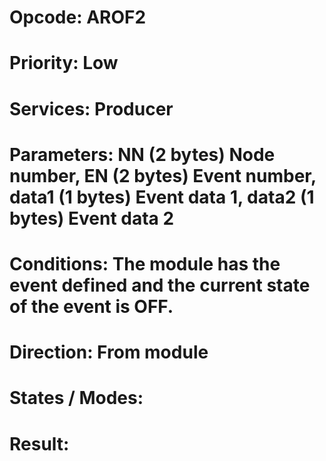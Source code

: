 # Opcode: AROF2
# Priority: Low
# Services: Producer
# Parameters: NN (2 bytes) Node number, EN (2 bytes) Event number, data1 (1 bytes) Event data 1, data2 (1 bytes) Event data 2
# Conditions: The module has the event defined and the current state of the event is OFF.
# Direction: From module
# States / Modes: 
# Result: 